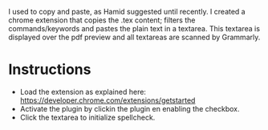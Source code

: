 I used to copy and paste, as Hamid suggested until recently. I created a chrome extension that copies the .tex content; filters the commands/keywords and pastes the plain text in a textarea. This textarea is displayed over the pdf preview and all textareas are scanned by Grammarly.


# Instructions
  - Load the extension as explained here: https://developer.chrome.com/extensions/getstarted
  - Activate the plugin by clickin the plugin en enabling the checkbox.
  - Click the textarea to initialize spellcheck.
